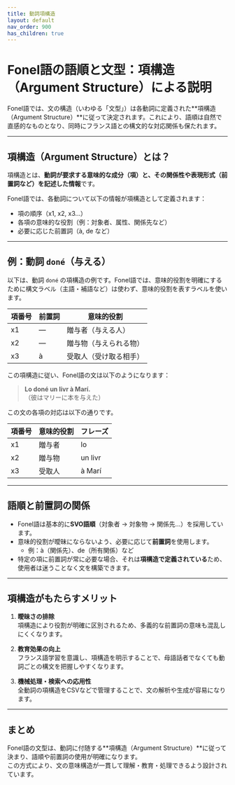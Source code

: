 ```yaml
---
title: 動詞項構造
layout: default
nav_order: 900
has_children: true
---
```


# Fonel語の語順と文型：項構造（Argument Structure）による説明

Fonel語では、文の構造（いわゆる「文型」）は各動詞に定義された**項構造（Argument Structure）**に従って決定されます。これにより、語順は自然で直感的なものとなり、同時にフランス語との構文的な対応関係も保たれます。

---

## 項構造（Argument Structure）とは？

項構造とは、**動詞が要求する意味的な成分（項）と、その関係性や表現形式（前置詞など）を記述した情報**です。

Fonel語では、各動詞について以下の情報が項構造として定義されます：

- 項の順序（x1, x2, x3…）
- 各項の意味的な役割（例：対象者、属性、関係先など）
- 必要に応じた前置詞（à, de など）

---

## 例：動詞 `doné`（与える）

以下は、動詞 `doné` の項構造の例です。Fonel語では、意味的役割を明確にするために構文ラベル（主語・補語など）は使わず、意味的役割を表すラベルを使います。

| 項番号 | 前置詞 | 意味的役割           |
|--------|--------|----------------------|
| x1     | —      | 贈与者（与える人）     |
| x2     | —      | 贈与物（与えられる物） |
| x3     | à      | 受取人（受け取る相手） |

この項構造に従い、Fonel語の文は以下のようになります：

> **Lo doné un livr à Marí.**  
> （彼はマリーに本を与えた）

この文の各項の対応は以下の通りです。

| 項番号 | 意味的役割       | フレーズ         |
|--------|------------------|------------------|
| x1     | 贈与者           | lo               |
| x2     | 贈与物           | un livr          |
| x3     | 受取人           | à Marí           |

---

## 語順と前置詞の関係

- Fonel語は基本的に**SVO語順**（対象者 → 対象物 → 関係先…）を採用しています。
- 意味的役割が曖昧にならないよう、必要に応じて**前置詞**を使用します。
  - 例：à（関係先）、de（所有関係）など
- 特定の項に前置詞が常に必要な場合、それは**項構造で定義されている**ため、使用者は迷うことなく文を構築できます。

---

## 項構造がもたらすメリット

1. **曖昧さの排除**  
   項構造により役割が明確に区別されるため、多義的な前置詞の意味も混乱しにくくなります。

2. **教育効果の向上**  
   フランス語学習を意識し、項構造を明示することで、母語話者でなくても動詞ごとの構文を把握しやすくなります。

3. **機械処理・検索への応用性**  
   全動詞の項構造をCSVなどで管理することで、文の解析や生成が容易になります。

---

## まとめ

Fonel語の文型は、動詞に付随する**項構造（Argument Structure）**に従って決まり、語順や前置詞の使用が明確になります。  
この方式により、文の意味構造が一貫して理解・教育・処理できるよう設計されています。